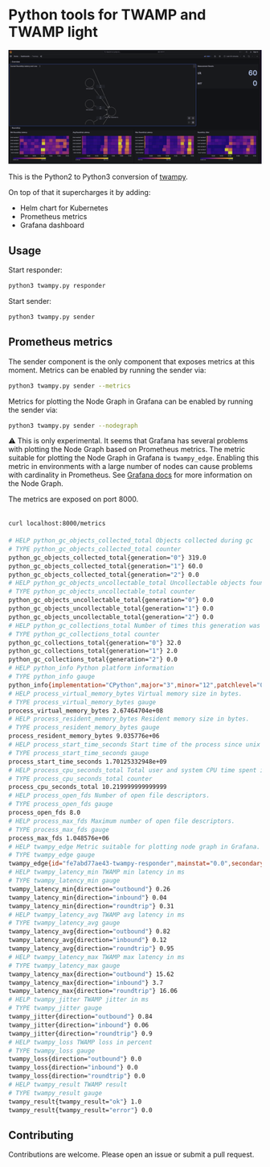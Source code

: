# Python tools for TWAMP and TWAMP light

![grafana dashboard](assets/grafana.png)

This is the Python2 to Python3 conversion of [twampy](https://github.com/nokia/twampy/tree/master).

On top of that it supercharges it by adding:
- Helm chart for Kubernetes
- Prometheus metrics
- Grafana dashboard

## Usage

Start responder:

```bash
python3 twampy.py responder
```

Start sender:

```bash
python3 twampy.py sender
```

## Prometheus metrics

The sender component is the only component that exposes metrics at this moment. 
Metrics can be enabled by running the sender via:

```bash
python3 twampy.py sender --metrics
```

Metrics for plotting the Node Graph in Grafana can be enabled by running the sender via:

```bash
python3 twampy.py sender --nodegraph
```

⚠️ This is only experimental. It seems that Grafana has several
problems with plotting the Node Graph based on Prometheus metrics.
The metric suitable for plotting the Node Graph in Grafana is `twampy_edge`. 
Enabling this metric in environments with a large number of nodes can cause 
problems with cardinality in Prometheus. 
See [Grafana docs](https://grafana.com/docs/grafana/latest/panels-visualizations/visualizations/node-graph/)
for more information on the Node Graph.

The metrics are exposed on port 8000.


```bash

curl localhost:8000/metrics

# HELP python_gc_objects_collected_total Objects collected during gc
# TYPE python_gc_objects_collected_total counter
python_gc_objects_collected_total{generation="0"} 319.0
python_gc_objects_collected_total{generation="1"} 60.0
python_gc_objects_collected_total{generation="2"} 0.0
# HELP python_gc_objects_uncollectable_total Uncollectable objects found during GC
# TYPE python_gc_objects_uncollectable_total counter
python_gc_objects_uncollectable_total{generation="0"} 0.0
python_gc_objects_uncollectable_total{generation="1"} 0.0
python_gc_objects_uncollectable_total{generation="2"} 0.0
# HELP python_gc_collections_total Number of times this generation was collected
# TYPE python_gc_collections_total counter
python_gc_collections_total{generation="0"} 32.0
python_gc_collections_total{generation="1"} 2.0
python_gc_collections_total{generation="2"} 0.0
# HELP python_info Python platform information
# TYPE python_info gauge
python_info{implementation="CPython",major="3",minor="12",patchlevel="0",version="3.12.0"} 1.0
# HELP process_virtual_memory_bytes Virtual memory size in bytes.
# TYPE process_virtual_memory_bytes gauge
process_virtual_memory_bytes 2.67464704e+08
# HELP process_resident_memory_bytes Resident memory size in bytes.
# TYPE process_resident_memory_bytes gauge
process_resident_memory_bytes 9.035776e+06
# HELP process_start_time_seconds Start time of the process since unix epoch in seconds.
# TYPE process_start_time_seconds gauge
process_start_time_seconds 1.70125332948e+09
# HELP process_cpu_seconds_total Total user and system CPU time spent in seconds.
# TYPE process_cpu_seconds_total counter
process_cpu_seconds_total 10.219999999999999
# HELP process_open_fds Number of open file descriptors.
# TYPE process_open_fds gauge
process_open_fds 8.0
# HELP process_max_fds Maximum number of open file descriptors.
# TYPE process_max_fds gauge
process_max_fds 1.048576e+06
# HELP twampy_edge Metric suitable for plotting node graph in Grafana. mainstat is loss and secondarystat is avg RTT latency in ms
# TYPE twampy_edge gauge
twampy_edge{id="fe7abd77ae43-twampy-responder",mainstat="0.0",secondarystat="0.95",source="fe7abd77ae43",target="twampy-responder"} 1.0
# HELP twampy_latency_min TWAMP min latency in ms
# TYPE twampy_latency_min gauge
twampy_latency_min{direction="outbound"} 0.26
twampy_latency_min{direction="inbound"} 0.04
twampy_latency_min{direction="roundtrip"} 0.31
# HELP twampy_latency_avg TWAMP avg latency in ms
# TYPE twampy_latency_avg gauge
twampy_latency_avg{direction="outbound"} 0.82
twampy_latency_avg{direction="inbound"} 0.12
twampy_latency_avg{direction="roundtrip"} 0.95
# HELP twampy_latency_max TWAMP max latency in ms
# TYPE twampy_latency_max gauge
twampy_latency_max{direction="outbound"} 15.62
twampy_latency_max{direction="inbound"} 3.7
twampy_latency_max{direction="roundtrip"} 16.06
# HELP twampy_jitter TWAMP jitter in ms
# TYPE twampy_jitter gauge
twampy_jitter{direction="outbound"} 0.84
twampy_jitter{direction="inbound"} 0.06
twampy_jitter{direction="roundtrip"} 0.9
# HELP twampy_loss TWAMP loss in percent
# TYPE twampy_loss gauge
twampy_loss{direction="outbound"} 0.0
twampy_loss{direction="inbound"} 0.0
twampy_loss{direction="roundtrip"} 0.0
# HELP twampy_result TWAMP result
# TYPE twampy_result gauge
twampy_result{twampy_result="ok"} 1.0
twampy_result{twampy_result="error"} 0.0
```


## Contributing

Contributions are welcome. Please open an issue or submit a pull request.



